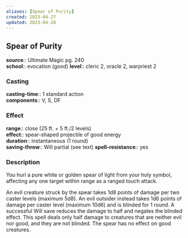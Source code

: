 ```yaml
---
aliases: [Spear of Purity]
created: 2023-04-27
updated: 2023-04-28
---
```


## Spear of Purity

**source**:: Ultimate Magic pg. 240  
**school**:: evocation (good)
**level**:: cleric 2, oracle 2, warpriest 2

### Casting

**casting-time**:: 1 standard action  
**components**:: V, S, DF

### Effect

**range**:: close (25 ft. + 5 ft./2 levels)  
**effect**:: spear-shaped projectile of good energy  
**duration**:: instantaneous (1 round)  
**saving-throw**:: Will partial (see text)
**spell-resistance**:: yes

### Description

You hurl a pure white or golden spear of light from your holy symbol, affecting any one target within range as a ranged touch attack.  
  
An evil creature struck by the spear takes 1d8 points of damage per two caster levels (maximum 5d8). An evil outsider instead takes 1d6 points of damage per caster level (maximum 10d6) and is blinded for 1 round. A successful Will save reduces the damage to half and negates the blinded effect. This spell deals only half damage to creatures that are neither evil nor good, and they are not blinded. The spear has no effect on good creatures.
